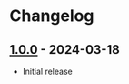 # Changelog

## [1.0.0] - 2024-03-18

* Initial release

[1.0.0]: https://github.com/daun/statamic-placeholders/releases/tag/1.0.0
